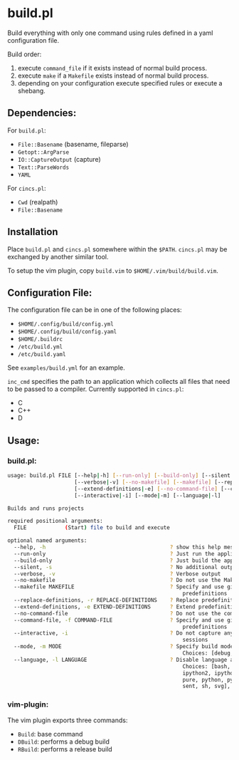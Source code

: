 # build.pl

Build everything with only one command using rules defined in a yaml
configuration file.

Build order:

1. execute `command_file` if it exists instead of normal build process.
1. execute `make` if a `Makefile` exists instead of normal build process.
1. depending on your configuration execute specified rules or execute a shebang.


## Dependencies:

For `build.pl`:

* `File::Basename` (basename, fileparse)
* `Getopt::ArgParse`
* `IO::CaptureOutput` (capture)
* `Text::ParseWords`
* `YAML`

For `cincs.pl`:

* `Cwd` (realpath)
* `File::Basename`


## Installation

Place `build.pl` and `cincs.pl` somewhere within the `$PATH`.
`cincs.pl` may be exchanged by another similar tool.

To setup the vim plugin, copy `build.vim` to `$HOME/.vim/build/build.vim`.

## Configuration File:

The configuration file can be in one of the following places:

* `$HOME/.config/build/config.yml`
* `$HOME/.config/build/config.yaml`
* `$HOME/.buildrc`
* `/etc/build.yml`
* `/etc/build.yaml`

See `examples/build.yml` for an example.

`inc_cmd` specifies the path to an application which collects all files that
need to be passed to a compiler.
Currently supported in `cincs.pl`:

* C
* C++
* D

## Usage:

### build.pl:

```bash
usage: build.pl FILE [--help|-h] [--run-only] [--build-only] [--silent|-s]
                     [--verbose|-v] [--no-makefile] [--makefile] [--replace-definitions|-r]
                     [--extend-definitions|-e] [--no-command-file] [--command-file|-f]
                     [--interactive|-i] [--mode|-m] [--language|-l]

Builds and runs projects

required positional arguments:
  FILE            (Start) file to build and execute

optional named arguments:
  --help, -h                                       ? show this help message and exit
  --run-only                                       ? Just run the application and do not build it
  --build-only                                     ? Just build the application and do not run it
  --silent, -s                                     ? No additional output - only output from executed file
  --verbose, -v                                    ? Verbose output
  --no-makefile                                    ? Do not use the Makefile if it exists
  --makefile MAKEFILE                              ? Specify and use given alternative makefile instead of
                                                       predefinitions
  --replace-definitions, -r REPLACE-DEFINITIONS    ? Replace predefinitions with rules from given file
  --extend-definitions, -e EXTEND-DEFINITIONS      ? Extend predefinitions with rules from given file
  --no-command-file                                ? Do not use the command file if it exists
  --command-file, -f COMMAND-FILE                  ? Specify and use given alternative command file instead of
                                                       predefinitions
  --interactive, -i                                ? Do not capture any output; allow interactive debugging
                                                       sessions
  --mode, -m MODE                                  ? Specify build mode
                                                       Choices: [debug, release], case sensitive
  --language, -l LANGUAGE                          ? Disable language auto detection and use the given one
                                                       Choices: [bash, c, cpp, d, dash, fish, haskell, ipython,
                                                       ipython2, ipython3, javascript, lua, nim, pdf, perl, php,
                                                       pure, python, python2, python3, racket, ruby, rust, scheme,
                                                       sent, sh, svg], case sensitive
```

### vim-plugin:

The vim plugin exports three commands:

* `Build`: base command
* `DBuild`: performs a debug build
* `RBuild`: performs a release build

